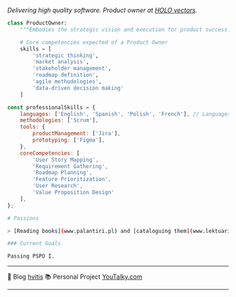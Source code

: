 <p><em>Delivering high quality software. Product owner at <a href="[https://noctuai.com/](https://www.holovectors.com/)">HOLO vectors</a>.</em></p>

```python
class ProductOwner:
    """Embodies the strategic vision and execution for product success."""

    # Core competencies expected of a Product Owner
    skills = [
        'strategic thinking',
        'market analysis',
        'stakeholder management',
        'roadmap definition',
        'agile methodologies',
        'data-driven decision making'
    ]


```

```javascript
const professionalSkills = {
    languages: ['English', 'Spanish', 'Polish', 'French'], // Languages spoken
    methodologies: ['Scrum'],
    tools: {
        productManagement: ['Jira'],
        prototyping: ['Figma'],
    },
    coreCompetencies: [
        'User Story Mapping',
        'Requirement Gathering',
        'Roadmap Planning',
        'Feature Prioritization',
        'User Research',
        'Value Proposition Design'
    ],
};
```

```bash
# Passions

> [Reading books](www.palantiri.pl) and [cataloguing them](www.lektuarium.pl)

### Current Goals

Passing PSPO I.
```

---

📝 Blog [hvitis](https://hvitis.dev)
📚 Personal Project [YouTalky.com](https://youtalky.com)

---
